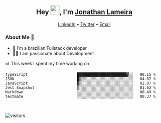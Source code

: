 <h2 align="center">Hey <img src="https://github.com/TheDudeThatCode/TheDudeThatCode/blob/master/Assets/Hi.gif" width="29">, I'm <a href="https://www.linkedin.com/in/jonathanlameira/">Jonathan Lameira</a></h2>
<p align="center">
  <a href="https://www.linkedin.com/in/jonathanlameira/">LinkedIn</a> •
  <a href="https://twitter.com/jlameira">Twitter</a> •
  <a href="mailto:jlameira@gmail.com">Email</a>
</p>

### About Me 🚀
- 🌱  I’m a brazilian Fullstack developer</br>
- 👨‍💻  I am passionate about Development</br>

<!-- ![Jonathan Lameira github stats](https://github-readme-stats.vercel.app/api?username=jlameirameli&show_icons=true&hide_border=true)&nbsp;&nbsp; -->

📊 This week I spent my time working on
<!--START_SECTION:waka-->

```text
TypeScript                      ██████████████████████▓░░   90.15 %
JSON                            █▒░░░░░░░░░░░░░░░░░░░░░░░   04.87 %
JavaScript                      ▓░░░░░░░░░░░░░░░░░░░░░░░░   02.07 %
Jest Snapshot                   ▒░░░░░░░░░░░░░░░░░░░░░░░░   01.62 %
Markdown                        ░░░░░░░░░░░░░░░░░░░░░░░░░   00.49 %
textmate                        ░░░░░░░░░░░░░░░░░░░░░░░░░   00.37 %
```

<!--END_SECTION:waka-->

<br />

![visitors](https://visitor-badge.laobi.icu/badge?page_id=jlameira.jlameira)
